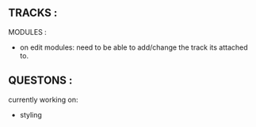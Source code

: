 
TRACKS :
- 


MODULES : 
- on edit modules: need to be able to add/change the track its attached to.


QUESTONS :
- 


currently working on:
- styling
